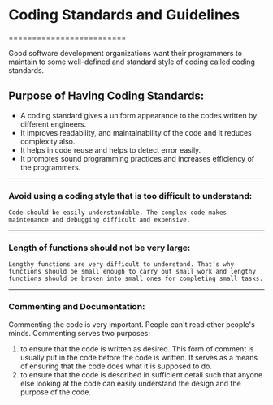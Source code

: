 # Coding Standards and Guidelines
=========================

Good software development organizations want their programmers to maintain to some well-defined and standard style of coding called coding standards.


##  Purpose of Having Coding Standards:

* A coding standard gives a uniform appearance to the codes written by different engineers.
* It improves readability, and maintainability of the code and it reduces complexity also.
* It helps in code reuse and helps to detect error easily.
* It promotes sound programming practices and increases efficiency of the programmers.

--------------------------------------------------
### Avoid using a coding style that is too difficult to understand:
`Code should be easily understandable. The complex code makes maintenance and debugging difficult and expensive.`

--------------------------------------------------
### Length of functions should not be very large:
`Lengthy functions are very difficult to understand. That’s why functions should be small enough to carry out small work and lengthy functions should be broken into small ones for completing small tasks.`

--------------------------------------------------
### Commenting and Documentation:

Commenting the code is very important. People can't read other people's minds. Commenting serves two purposes:
1. to ensure that the code is written as desired. This form of comment is usually put in the code before the code is written. It serves as a means of ensuring that the code does what it is supposed to do.
2. to ensure that the code is described in sufficient detail such that anyone else looking at the code can easily understand the design and the purpose of the code.
